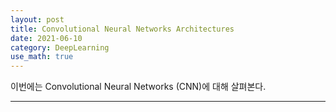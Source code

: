 ```yaml
---
layout: post
title: Convolutional Neural Networks Architectures
date: 2021-06-10
category: DeepLearning
use_math: true
---
```


이번에는 Convolutional Neural Networks (CNN)에 대해 살펴본다.

---

